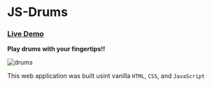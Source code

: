 # JS-Drums
### [Live Demo](https://kevinallen4325.github.io/JS-Drums/)
**Play drums with your fingertips!!**

![drums](https://cloud.githubusercontent.com/assets/26398311/26726022/f3204e52-4766-11e7-98cc-073ab34b3945.png)

This web application was built  usint vanilla `HTML`, `CSS`, and `JavaScript`

